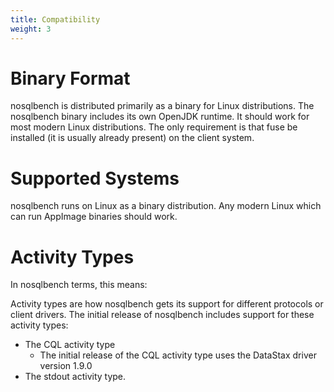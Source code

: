 ```yaml
---
title: Compatibility
weight: 3
---
```


# Binary Format

nosqlbench is distributed primarily as a binary for Linux distributions. The nosqlbench binary includes its own OpenJDK runtime. It should work for most modern Linux distributions. The only requirement is that fuse be installed (it is usually already present) on the client system.

# Supported Systems

nosqlbench runs on Linux as a binary distribution. Any modern Linux which can run AppImage binaries should work.

# Activity Types

In nosqlbench terms, this means:

Activity types are how nosqlbench gets its support for different protocols or client drivers. The initial release of nosqlbench includes support for
these activity types:

- The CQL activity type
  - The initial release of the CQL activity type uses the DataStax driver version 1.9.0
- The stdout activity type.


